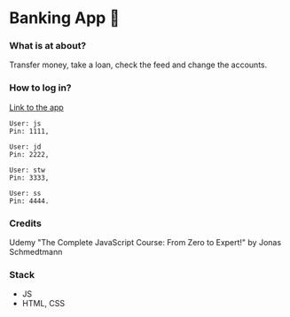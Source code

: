 # Banking App 💸

### What is at about?

Transfer money, take a loan, check the feed and change the accounts.

### How to log in?

[Link to the app](https://stayonthemoon.github.io/bankist/)

```
User: js
Pin: 1111,

User: jd
Pin: 2222,

User: stw 
Pin: 3333,

User: ss 
Pin: 4444.
```

### Credits 

Udemy "The Complete JavaScript Course: From Zero to Expert!" by Jonas Schmedtmann

### Stack

- JS
- HTML, CSS 
